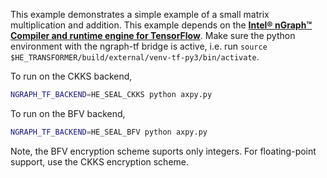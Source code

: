 This example demonstrates a simple example of a small matrix multiplication and addition. This example depends on the [**Intel® nGraph™ Compiler and runtime engine for TensorFlow**](https://github.com/NervanaSystems/ngraph-tf). Make sure the python environment with the ngraph-tf bridge is active, i.e. run `source $HE_TRANSFORMER/build/external/venv-tf-py3/bin/activate`.

To run on the CKKS backend,
```bash
NGRAPH_TF_BACKEND=HE_SEAL_CKKS python axpy.py
```
To run on the BFV backend,
```bash
NGRAPH_TF_BACKEND=HE_SEAL_BFV python axpy.py
```

Note, the BFV encryption scheme suports only integers. For floating-point support, use the CKKS encryption scheme.